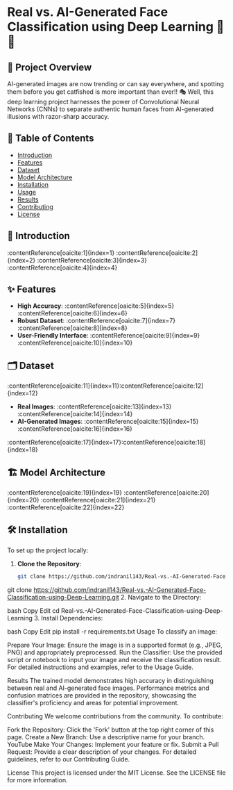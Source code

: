 # Real vs. AI-Generated Face Classification using Deep Learning 🤖👤

## 📌 Project Overview

AI-generated images are now trending or can say everywhere, and spotting them before you get catfished is more important than ever!! 🎭 
Well, this deep learning project harnesses the power of Convolutional Neural Networks (CNNs) to separate authentic human faces from AI-generated illusions with razor-sharp accuracy.

## 📖 Table of Contents

- [Introduction](#-introduction)
- [Features](#-features)
- [Dataset](#-dataset)
- [Model Architecture](#-model-architecture)
- [Installation](#-installation)
- [Usage](#-usage)
- [Results](#-results)
- [Contributing](#-contributing)
- [License](#-license)

## 🧐 Introduction

:contentReference[oaicite:1]{index=1} :contentReference[oaicite:2]{index=2} :contentReference[oaicite:3]{index=3}&#8203;:contentReference[oaicite:4]{index=4}

## ✨ Features

- **High Accuracy**: :contentReference[oaicite:5]{index=5}&#8203;:contentReference[oaicite:6]{index=6}
- **Robust Dataset**: :contentReference[oaicite:7]{index=7}&#8203;:contentReference[oaicite:8]{index=8}
- **User-Friendly Interface**: :contentReference[oaicite:9]{index=9}&#8203;:contentReference[oaicite:10]{index=10}

## 🗂️ Dataset

:contentReference[oaicite:11]{index=11}&#8203;:contentReference[oaicite:12]{index=12}

- **Real Images**: :contentReference[oaicite:13]{index=13}&#8203;:contentReference[oaicite:14]{index=14}
- **AI-Generated Images**: :contentReference[oaicite:15]{index=15}&#8203;:contentReference[oaicite:16]{index=16}

:contentReference[oaicite:17]{index=17}&#8203;:contentReference[oaicite:18]{index=18}

## 🏗️ Model Architecture

:contentReference[oaicite:19]{index=19} :contentReference[oaicite:20]{index=20} :contentReference[oaicite:21]{index=21}&#8203;:contentReference[oaicite:22]{index=22}

## 🛠️ Installation

To set up the project locally:

1. **Clone the Repository**:
   ```bash
   git clone https://github.com/indranil143/Real-vs.-AI-Generated-Face-Classification-using-Deep-Learning.git


git clone https://github.com/indranil143/Real-vs.-AI-Generated-Face-Classification-using-Deep-Learning.git
2. Navigate to the Directory:

bash
Copy
Edit
cd Real-vs.-AI-Generated-Face-Classification-using-Deep-Learning
3. Install Dependencies:

bash
Copy
Edit
pip install -r requirements.txt
Usage
To classify an image:

Prepare Your Image: Ensure the image is in a supported format (e.g., JPEG, PNG) and appropriately preprocessed.​
Run the Classifier: Use the provided script or notebook to input your image and receive the classification result.​
For detailed instructions and examples, refer to the Usage Guide.​

Results
The trained model demonstrates high accuracy in distinguishing between real and AI-generated face images. Performance metrics and confusion matrices are provided in the repository, showcasing the classifier's proficiency and areas for potential improvement.​

Contributing
We welcome contributions from the community. To contribute:​

Fork the Repository: Click the 'Fork' button at the top right corner of this page.​
Create a New Branch: Use a descriptive name for your branch.​
YouTube
Make Your Changes: Implement your feature or fix.​
Submit a Pull Request: Provide a clear description of your changes.​
For detailed guidelines, refer to our Contributing Guide.​

License
This project is licensed under the MIT License. See the LICENSE file for more information.

